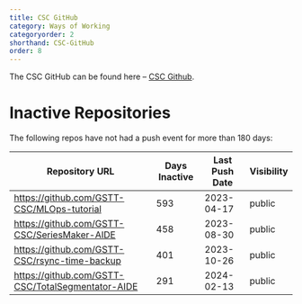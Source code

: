 ```yaml
---
title: CSC GitHub
category: Ways of Working
categoryorder: 2
shorthand: CSC-GitHub
order: 8
---
```


The CSC GitHub can be found here – <a href="https://github.com/GSTT-CSC/">CSC Github</a>.

# Inactive Repositories

The following repos have not had a push event for more than 180 days:

| Repository URL | Days Inactive | Last Push Date | Visibility |
| --- | --- | --- | --- |
| https://github.com/GSTT-CSC/MLOps-tutorial | 593 | 2023-04-17 | public |
| https://github.com/GSTT-CSC/SeriesMaker-AIDE | 458 | 2023-08-30 | public |
| https://github.com/GSTT-CSC/rsync-time-backup | 401 | 2023-10-26 | public |
| https://github.com/GSTT-CSC/TotalSegmentator-AIDE | 291 | 2024-02-13 | public |
